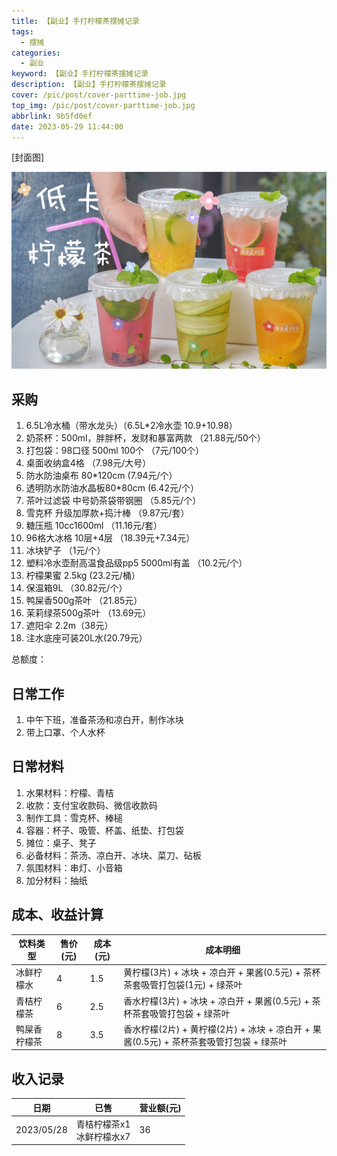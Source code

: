 ```yaml
---
title: 【副业】手打柠檬茶摆摊记录
tags:
  - 摆摊
categories:
  - 副业
keyword: 【副业】手打柠檬茶摆摊记录
description: 【副业】手打柠檬茶摆摊记录
cover: /pic/post/cover-parttime-job.jpg
top_img: /pic/post/cover-parttime-job.jpg
abbrlink: 9b5fd0ef
date: 2023-05-29 11:44:00
---
```


[封面图]

![封面图](../pic/post/cover-parttime-job.jpg)

## 采购

1. 6.5L冷水桶（带水龙头）（6.5L*2冷水壶  10.9+10.98）
2. 奶茶杯：500ml，胖胖杯，发财和暴富两款    （21.88元/50个）
3. 打包袋：98口径 500ml 100个   （7元/100个）
4. 桌面收纳盒4格  （7.98元/大号）
5. 防水防油桌布 80*120cm  (7.94元/个）
6. 透明防水防油水晶板80*80cm (6.42元/个）
7. 茶叶过滤袋  中号奶茶袋带钢圈  （5.85元/个）
8. 雪克杯 升级加厚款+捣汁棒  （9.87元/套）
9. 糖压瓶 10cc1600ml  （11.16元/套）
10. 96格大冰格 10层+4层  （18.39元+7.34元）
11. 冰块铲子  （1元/个）
12. 塑料冷水壶耐高温食品级pp5  5000ml有盖  （10.2元/个）
13. 柠檬果蜜 2.5kg  (23.2元/桶）
14. 保温箱9L  （30.82元/个）
15. 鸭屎香500g茶叶 （21.85元）
16. 茉莉绿茶500g茶叶   （13.69元）
17. 遮阳伞 2.2m（38元）
18. 注水底座可装20L水(20.79元）

总额度：

## 日常工作

1. 中午下班，准备茶汤和凉白开，制作冰块
2. 带上口罩、个人水杯

## 日常材料

1. 水果材料：柠檬、青桔
2. 收款：支付宝收款码、微信收款码
3. 制作工具：雪克杯、棒槌
4. 容器：杯子、吸管、杯盖、纸垫、打包袋
5. 摊位：桌子、凳子
6. 必备材料：茶汤、凉白开、冰块、菜刀、砧板
7. 氛围材料：串灯、小音箱
8. 加分材料：抽纸

## 成本、收益计算

|  饮料类型   | 售价(元)  | 成本(元)  | 成本明细 |
|  ----  | ----  | ----  | ----  |
| 冰鲜柠檬水  | 4 | 1.5 | 黄柠檬(3片) + 冰块 + 凉白开 + 果酱(0.5元) + 茶杯茶套吸管打包袋(1元) + 绿茶叶 |
| 青桔柠檬茶  | 6 | 2.5 | 香水柠檬(3片) + 冰块 + 凉白开 + 果酱(0.5元) + 茶杯茶套吸管打包袋 + 绿茶叶 |
| 鸭屎香柠檬茶  | 8 | 3.5 | 香水柠檬(2片) + 黄柠檬(2片) + 冰块 + 凉白开 + 果酱(0.5元) + 茶杯茶套吸管打包袋 + 绿茶叶 |

## 收入记录

|  日期   | 已售  | 营业额(元)  |
|  ----  | ----  | ----  |
| 2023/05/28  | 青桔柠檬茶x1 <br> 冰鲜柠檬水x7 | 36 |